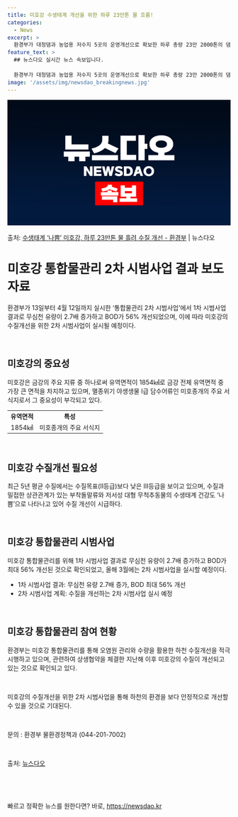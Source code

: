 ```yaml
---
title: 미호강 수생태계 개선을 위한 하루 23만톤 물 흐름!
categories:
  - News
excerpt: >
  환경부가 대청댐과 농업용 저수지 5곳의 운영개선으로 확보한 하루 총량 23만 2000톤의 댐저수지 용수를 미…
feature_text: >
  ## 뉴스다오 실시간 뉴스 속보입니다.

  환경부가 대청댐과 농업용 저수지 5곳의 운영개선으로 확보한 하루 총량 23만 2000톤의 댐저수지 용수를 미…
image: '/assets/img/newsdao_breakingnews.jpg'
---
```


![뉴스다오 속보](/assets/img/newsdao_breakingnews.jpg)

<p>출처: <a href="https://newsdao.kr/3320" rel="dofollow">수생태계 ‘나쁨’ 미호강, 하루 23만톤 물 흘려 수질 개선 - 환경부</a> | 뉴스다오</p>

<h1>미호강 통합물관리 2차 시범사업 결과 보도자료</h1>

<p data-ke-size="size16">환경부가 13일부터 4월 12일까지 실시한 ‘통합물관리 2차 시범사업’에서 1차 시범사업 결과로 무심천 유량이 2.7배 증가하고 BOD가 56% 개선되었으며, 이에 따라 미호강의 수질개선을 위한 2차 시범사업이 실시될 예정이다.</p>
<p data-ke-size="size16">&nbsp;</p>

<h2 data-ke-size="size26">미호강의 중요성</h2>

<p data-ke-size="size16">미호강은 금강의 주요 지류 중 하나로써 유역면적이 1854㎢로 금강 전체 유역면적 중 가장 큰 면적을 차지하고 있으며, 멸종위기 야생생물 Ⅰ급 담수어류인 미호종개의 주요 서식지로서 그 중요성이 부각되고 있다.</p>
<table>
	<tr>
		<td style="text-align: center; height: 17px;"><b>유역면적</b></td>
		<td style="text-align: center; height: 17px;"><b>특성</b></td>
	</tr>
	<tr>
		<td style="text-align: center; height: 17px;">1854㎢</td>
		<td style="text-align: center; height: 17px;">미호종개의 주요 서식지</td>
	</tr>
</table>
<p data-ke-size="size16">&nbsp;</p>

<h2 data-ke-size="size26">미호강 수질개선 필요성</h2>

<p data-ke-size="size16">최근 5년 평균 수질에서는 수질목표(Ⅱ등급)보다 낮은 Ⅲ등급을 보이고 있으며, 수질과 밀접한 상관관계가 있는 부착돌말류와 저서성 대형 무척추동물의 수생태계 건강도 ‘나쁨’으로 나타나고 있어 수질 개선이 시급하다.</p>
<p data-ke-size="size16">&nbsp;</p>

<h2 data-ke-size="size26">미호강 통합물관리 시범사업</h2>

<p data-ke-size="size16">미호강 통합물관리를 위해 1차 시범사업 결과로 무심천 유량이 2.7배 증가하고 BOD가 최대 56% 개선된 것으로 확인되었고, 올해 3월에는 2차 시범사업을 실시할 예정이다.</p>
<ul>
	<li>1차 시범사업 결과: 무심천 유량 2.7배 증가, BOD 최대 56% 개선</li>
	<li>2차 시범사업 계획: 수질을 개선하는 2차 시범사업 실시 예정</li>
</ul>
<p data-ke-size="size16">&nbsp;</p>

<h2 data-ke-size="size26">미호강 통합물관리 참여 현황</h2>

<p data-ke-size="size16">환경부는 미호강 통합물관리를 통해 오염원 관리와 수량을 활용한 하천 수질개선을 적극 시행하고 있으며, 관련하여 상생협약을 체결한 지난해 이후 미호강의 수질이 개선되고 있는 것으로 확인되고 있다.</p>
<p data-ke-size="size16">&nbsp;</p>

<p data-ke-size="size16">미호강의 수질개선을 위한 2차 시범사업을 통해 하천의 환경을 보다 안정적으로 개선할 수 있을 것으로 기대된다.</p>
<p data-ke-size="size16">&nbsp;</p>

<p data-ke-size="size16">문의 : 환경부 물환경정책과 (044-201-7002)</p>
<p data-ke-size="size16">&nbsp;</p>

<p data-ke-size="size16">출처: <a href="https://newsdao.kr/3320">뉴스다오</a></p>
<p data-ke-size="size16">&nbsp;</p>
<p data-ke-size="size16">&nbsp;</p> 

빠르고 정확한 뉴스를 원한다면? 바로, <a href="https://newsdao.kr" rel="dofollow">https://newsdao.kr</a>


